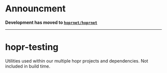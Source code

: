 # Announcment

**Development has moved to [`hoprnet/hoprnet`](https://github.com/hoprnet/hoprnet)**

---
# hopr-testing

Utilities used within our multiple hopr projects and dependencies. Not included in build time.
